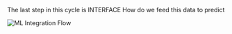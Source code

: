 The last step in this cycle is 
INTERFACE
How do we feed this data to predict

![ML Integration Flow](/laura-schornack/scenarios/create-ML-model/assets/data.jpg)